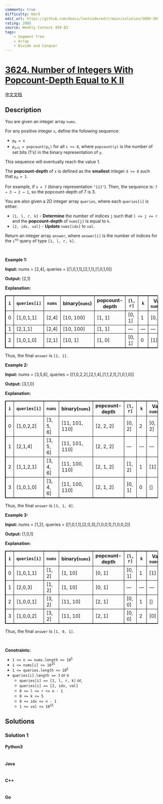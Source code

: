 ```yaml
---
comments: true
difficulty: Hard
edit_url: https://github.com/doocs/leetcode/edit/main/solution/3600-3699/3624.Number%20of%20Integers%20With%20Popcount-Depth%20Equal%20to%20K%20II/README_EN.md
rating: 2085
source: Weekly Contest 459 Q3
tags:
    - Segment Tree
    - Array
    - Divide and Conquer
---
```


<!-- problem:start -->

# [3624. Number of Integers With Popcount-Depth Equal to K II](https://leetcode.com/problems/number-of-integers-with-popcount-depth-equal-to-k-ii)

[中文文档](/solution/3600-3699/3624.Number%20of%20Integers%20With%20Popcount-Depth%20Equal%20to%20K%20II/README.md)

## Description

<!-- description:start -->

<p>You are given an integer array <code>nums</code>.</p>

<p>For any positive integer <code>x</code>, define the following sequence:</p>

<ul>
	<li><code>p<sub>0</sub> = x</code></li>
	<li><code>p<sub>i+1</sub> = popcount(p<sub>i</sub>)</code> for all <code>i &gt;= 0</code>, where <code>popcount(y)</code> is the number of set bits (1&#39;s) in the binary representation of <code>y</code>.</li>
</ul>

<p>This sequence will eventually reach the value 1.</p>

<p>The <strong>popcount-depth</strong> of <code>x</code> is defined as the <strong>smallest</strong> integer <code>d &gt;= 0</code> such that <code>p<sub>d</sub> = 1</code>.</p>

<p>For example, if <code>x = 7</code> (binary representation <code>&quot;111&quot;</code>). Then, the sequence is: <code>7 &rarr; 3 &rarr; 2 &rarr; 1</code>, so the popcount-depth of 7 is 3.</p>

<p>You are also given a 2D integer array <code>queries</code>, where each <code>queries[i]</code> is either:</p>

<ul>
	<li><code>[1, l, r, k]</code> - <strong>Determine</strong> the number of indices <code>j</code> such that <code>l &lt;= j &lt;= r</code> and the <strong>popcount-depth</strong> of <code>nums[j]</code> is equal to <code>k</code>.</li>
	<li><code>[2, idx, val]</code> - <strong>Update</strong> <code>nums[idx]</code> to <code>val</code>.</li>
</ul>

<p>Return an integer array <code>answer</code>, where <code>answer[i]</code> is the number of indices for the <code>i<sup>th</sup></code> query of type <code>[1, l, r, k]</code>.</p>

<p>&nbsp;</p>
<p><strong class="example">Example 1:</strong></p>

<div class="example-block">
<p><strong>Input:</strong> <span class="example-io">nums = [2,4], queries = [[1,0,1,1],[2,1,1],[1,0,1,0]]</span></p>

<p><strong>Output:</strong> <span class="example-io">[2,1]</span></p>

<p><strong>Explanation:</strong></p>

<table style="border: 1px solid black;">
	<thead>
		<tr>
			<th style="border: 1px solid black;"><code>i</code></th>
			<th style="border: 1px solid black;"><code>queries[i]</code></th>
			<th style="border: 1px solid black;"><code>nums</code></th>
			<th style="border: 1px solid black;">binary(<code>nums</code>)</th>
			<th style="border: 1px solid black;">popcount-<br />
			depth</th>
			<th style="border: 1px solid black;"><code>[l, r]</code></th>
			<th style="border: 1px solid black;"><code>k</code></th>
			<th style="border: 1px solid black;">Valid<br />
			<code>nums[j]</code></th>
			<th style="border: 1px solid black;">updated<br />
			<code>nums</code></th>
			<th style="border: 1px solid black;">Answer</th>
		</tr>
	</thead>
	<tbody>
		<tr>
			<td style="border: 1px solid black;">0</td>
			<td style="border: 1px solid black;">[1,0,1,1]</td>
			<td style="border: 1px solid black;">[2,4]</td>
			<td style="border: 1px solid black;">[10, 100]</td>
			<td style="border: 1px solid black;">[1, 1]</td>
			<td style="border: 1px solid black;">[0, 1]</td>
			<td style="border: 1px solid black;">1</td>
			<td style="border: 1px solid black;">[0, 1]</td>
			<td style="border: 1px solid black;">&mdash;</td>
			<td style="border: 1px solid black;">2</td>
		</tr>
		<tr>
			<td style="border: 1px solid black;">1</td>
			<td style="border: 1px solid black;">[2,1,1]</td>
			<td style="border: 1px solid black;">[2,4]</td>
			<td style="border: 1px solid black;">[10, 100]</td>
			<td style="border: 1px solid black;">[1, 1]</td>
			<td style="border: 1px solid black;">&mdash;</td>
			<td style="border: 1px solid black;">&mdash;</td>
			<td style="border: 1px solid black;">&mdash;</td>
			<td style="border: 1px solid black;">[2,1]</td>
			<td style="border: 1px solid black;">&mdash;</td>
		</tr>
		<tr>
			<td style="border: 1px solid black;">2</td>
			<td style="border: 1px solid black;">[1,0,1,0]</td>
			<td style="border: 1px solid black;">[2,1]</td>
			<td style="border: 1px solid black;">[10, 1]</td>
			<td style="border: 1px solid black;">[1, 0]</td>
			<td style="border: 1px solid black;">[0, 1]</td>
			<td style="border: 1px solid black;">0</td>
			<td style="border: 1px solid black;">[1]</td>
			<td style="border: 1px solid black;">&mdash;</td>
			<td style="border: 1px solid black;">1</td>
		</tr>
	</tbody>
</table>

<p>Thus, the final <code>answer</code> is <code>[2, 1]</code>.</p>
</div>

<p><strong class="example">Example 2:</strong></p>

<div class="example-block">
<p><strong>Input:</strong> <span class="example-io">nums = [3,5,6], queries = [[1,0,2,2],[2,1,4],[1,1,2,1],[1,0,1,0]]</span></p>

<p><strong>Output:</strong> <span class="example-io">[3,1,0]</span></p>

<p><strong>Explanation:</strong></p>

<table style="border: 1px solid black;">
	<thead>
		<tr>
			<th style="border: 1px solid black;"><code>i</code></th>
			<th style="border: 1px solid black;"><code>queries[i]</code></th>
			<th style="border: 1px solid black;"><code>nums</code></th>
			<th style="border: 1px solid black;">binary(<code>nums</code>)</th>
			<th style="border: 1px solid black;">popcount-<br />
			depth</th>
			<th style="border: 1px solid black;"><code>[l, r]</code></th>
			<th style="border: 1px solid black;"><code>k</code></th>
			<th style="border: 1px solid black;">Valid<br />
			<code>nums[j]</code></th>
			<th style="border: 1px solid black;">updated<br />
			<code>nums</code></th>
			<th style="border: 1px solid black;">Answer</th>
		</tr>
	</thead>
	<tbody>
		<tr>
			<td style="border: 1px solid black;">0</td>
			<td style="border: 1px solid black;">[1,0,2,2]</td>
			<td style="border: 1px solid black;">[3, 5, 6]</td>
			<td style="border: 1px solid black;">[11, 101, 110]</td>
			<td style="border: 1px solid black;">[2, 2, 2]</td>
			<td style="border: 1px solid black;">[0, 2]</td>
			<td style="border: 1px solid black;">2</td>
			<td style="border: 1px solid black;">[0, 1, 2]</td>
			<td style="border: 1px solid black;">&mdash;</td>
			<td style="border: 1px solid black;">3</td>
		</tr>
		<tr>
			<td style="border: 1px solid black;">1</td>
			<td style="border: 1px solid black;">[2,1,4]</td>
			<td style="border: 1px solid black;">[3, 5, 6]</td>
			<td style="border: 1px solid black;">[11, 101, 110]</td>
			<td style="border: 1px solid black;">[2, 2, 2]</td>
			<td style="border: 1px solid black;">&mdash;</td>
			<td style="border: 1px solid black;">&mdash;</td>
			<td style="border: 1px solid black;">&mdash;</td>
			<td style="border: 1px solid black;">[3, 4, 6]</td>
			<td style="border: 1px solid black;">&mdash;</td>
		</tr>
		<tr>
			<td style="border: 1px solid black;">2</td>
			<td style="border: 1px solid black;">[1,1,2,1]</td>
			<td style="border: 1px solid black;">[3, 4, 6]</td>
			<td style="border: 1px solid black;">[11, 100, 110]</td>
			<td style="border: 1px solid black;">[2, 1, 2]</td>
			<td style="border: 1px solid black;">[1, 2]</td>
			<td style="border: 1px solid black;">1</td>
			<td style="border: 1px solid black;">[1]</td>
			<td style="border: 1px solid black;">&mdash;</td>
			<td style="border: 1px solid black;">1</td>
		</tr>
		<tr>
			<td style="border: 1px solid black;">3</td>
			<td style="border: 1px solid black;">[1,0,1,0]</td>
			<td style="border: 1px solid black;">[3, 4, 6]</td>
			<td style="border: 1px solid black;">[11, 100, 110]</td>
			<td style="border: 1px solid black;">[2, 1, 2]</td>
			<td style="border: 1px solid black;">[0, 1]</td>
			<td style="border: 1px solid black;">0</td>
			<td style="border: 1px solid black;">[]</td>
			<td style="border: 1px solid black;">&mdash;</td>
			<td style="border: 1px solid black;">0</td>
		</tr>
	</tbody>
</table>

<p>Thus, the final <code>answer</code> is <code>[3, 1, 0]</code>.</p>
</div>

<p><strong class="example">Example 3:</strong></p>

<div class="example-block">
<p><strong>Input:</strong> <span class="example-io">nums = [1,2], queries = [[1,0,1,1],[2,0,3],[1,0,0,1],[1,0,0,2]]</span></p>

<p><strong>Output:</strong> <span class="example-io">[1,0,1]</span></p>

<p><strong>Explanation:</strong></p>

<table style="border: 1px solid black;">
	<thead>
		<tr>
			<th style="border: 1px solid black;"><code>i</code></th>
			<th style="border: 1px solid black;"><code>queries[i]</code></th>
			<th style="border: 1px solid black;"><code>nums</code></th>
			<th style="border: 1px solid black;">binary(<code>nums</code>)</th>
			<th style="border: 1px solid black;">popcount-<br />
			depth</th>
			<th style="border: 1px solid black;"><code>[l, r]</code></th>
			<th style="border: 1px solid black;"><code>k</code></th>
			<th style="border: 1px solid black;">Valid<br />
			<code>nums[j]</code></th>
			<th style="border: 1px solid black;">updated<br />
			<code>nums</code></th>
			<th style="border: 1px solid black;">Answer</th>
		</tr>
	</thead>
	<tbody>
		<tr>
			<td style="border: 1px solid black;">0</td>
			<td style="border: 1px solid black;">[1,0,1,1]</td>
			<td style="border: 1px solid black;">[1, 2]</td>
			<td style="border: 1px solid black;">[1, 10]</td>
			<td style="border: 1px solid black;">[0, 1]</td>
			<td style="border: 1px solid black;">[0, 1]</td>
			<td style="border: 1px solid black;">1</td>
			<td style="border: 1px solid black;">[1]</td>
			<td style="border: 1px solid black;">&mdash;</td>
			<td style="border: 1px solid black;">1</td>
		</tr>
		<tr>
			<td style="border: 1px solid black;">1</td>
			<td style="border: 1px solid black;">[2,0,3]</td>
			<td style="border: 1px solid black;">[1, 2]</td>
			<td style="border: 1px solid black;">[1, 10]</td>
			<td style="border: 1px solid black;">[0, 1]</td>
			<td style="border: 1px solid black;">&mdash;</td>
			<td style="border: 1px solid black;">&mdash;</td>
			<td style="border: 1px solid black;">&mdash;</td>
			<td style="border: 1px solid black;">[3, 2]</td>
			<td style="border: 1px solid black;">&nbsp;</td>
		</tr>
		<tr>
			<td style="border: 1px solid black;">2</td>
			<td style="border: 1px solid black;">[1,0,0,1]</td>
			<td style="border: 1px solid black;">[3, 2]</td>
			<td style="border: 1px solid black;">[11, 10]</td>
			<td style="border: 1px solid black;">[2, 1]</td>
			<td style="border: 1px solid black;">[0, 0]</td>
			<td style="border: 1px solid black;">1</td>
			<td style="border: 1px solid black;">[]</td>
			<td style="border: 1px solid black;">&mdash;</td>
			<td style="border: 1px solid black;">0</td>
		</tr>
		<tr>
			<td style="border: 1px solid black;">3</td>
			<td style="border: 1px solid black;">[1,0,0,2]</td>
			<td style="border: 1px solid black;">[3, 2]</td>
			<td style="border: 1px solid black;">[11, 10]</td>
			<td style="border: 1px solid black;">[2, 1]</td>
			<td style="border: 1px solid black;">[0, 0]</td>
			<td style="border: 1px solid black;">2</td>
			<td style="border: 1px solid black;">[0]</td>
			<td style="border: 1px solid black;">&mdash;</td>
			<td style="border: 1px solid black;">1</td>
		</tr>
	</tbody>
</table>

<p>Thus, the final <code>answer</code> is <code>[1, 0, 1]</code>.</p>
</div>

<p>&nbsp;</p>
<p><strong>Constraints:</strong></p>

<ul>
	<li><code>1 &lt;= n == nums.length &lt;= 10<sup>5</sup></code></li>
	<li><code>1 &lt;= nums[i] &lt;= 10<sup>15</sup></code></li>
	<li><code>1 &lt;= queries.length &lt;= 10<sup>5</sup></code></li>
	<li><code>queries[i].length == 3</code> or <code>4</code>
	<ul>
		<li><code>queries[i] == [1, l, r, k]</code> or,</li>
		<li><code>queries[i] == [2, idx, val]</code></li>
		<li><code>0 &lt;= l &lt;= r &lt;= n - 1</code></li>
		<li><code>0 &lt;= k &lt;= 5</code></li>
		<li><code>0 &lt;= idx &lt;= n - 1</code></li>
		<li><code>1 &lt;= val &lt;= 10<sup>15</sup></code></li>
	</ul>
	</li>
</ul>

<!-- description:end -->

## Solutions

<!-- solution:start -->

### Solution 1

<!-- tabs:start -->

#### Python3

```python

```

#### Java

```java

```

#### C++

```cpp

```

#### Go

```go

```

<!-- tabs:end -->

<!-- solution:end -->

<!-- problem:end -->
